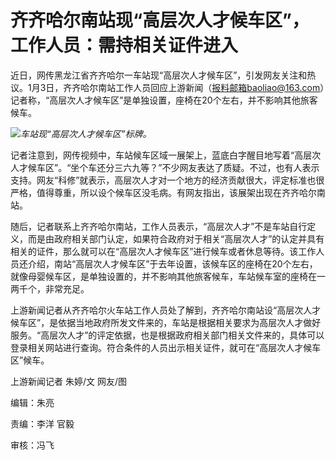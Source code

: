 # 齐齐哈尔南站现“高层次人才候车区”，工作人员：需持相关证件进入

近日，网传黑龙江省齐齐哈尔一车站现“高层次人才候车区”，引发网友关注和热议。1月3日，齐齐哈尔南站工作人员回应上游新闻（报料邮箱baoliao@163.com）记者称，“高层次人才候车区”是单独设置，座椅在20个左右，并不影响其他旅客候车。

![](https://inews.gtimg.com/newsapp_bt/0/15591650920/1000)_车站现“高层次人才候车区”标牌。_

记者注意到，网传视频中，车站候车区域一展架上，蓝底白字醒目地写着“高层次人才候车区”。“坐个车还分三六九等？”不少网友表达了质疑。不过，也有人表示支持。网友“科修”就表示，高层次人才对一个地方的经济贡献很大，评定标准也很严格，值得尊重，所以设个候车区没毛病。有网友指出，该展架出现在齐齐哈尔南站。

随后，记者联系上齐齐哈尔南站，工作人员表示，“高层次人才”不是车站自行定义，而是由政府相关部门认定，如果符合政府对于相关“高层次人才”的认定并具有相关的证件，那么就可以在“高层次人才候车区”进行候车或者休息等待。该工作人员还介绍，南站“高层次人才候车区”于去年设置，该候车区的座椅在20个左右，就像母婴候车区，是单独设置的，并不影响其他旅客候车，车站候车室的座椅在一两千个，非常充足。

上游新闻记者从齐齐哈尔火车站工作人员处了解到，齐齐哈尔南站设“高层次人才候车区”，是依据当地政府所发文件来的，车站是根据相关要求为高层次人才做好服务。“高层次人才”的评定依据，也是根据政府相关部门相关文件来的，具体可以登录相关网站进行查询。符合条件的人员出示相关证件，就可在“高层次人才候车区”候车。

上游新闻记者 朱婷/文 网友/图

编辑：朱亮

责编：李洋 官毅

审核：冯飞

